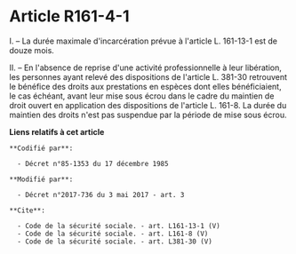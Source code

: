 # Article R161-4-1

I. – La durée maximale d'incarcération prévue à l'article L. 161-13-1 est de douze mois.

II. – En l'absence de reprise d'une activité professionnelle à leur libération, les personnes ayant relevé des dispositions
de l'article L. 381-30 retrouvent le bénéfice des droits aux prestations en espèces dont elles bénéficiaient, le cas échéant,
avant leur mise sous écrou dans le cadre du maintien de droit ouvert en application des dispositions de l'article L. 161-8.
La durée du maintien des droits n'est pas suspendue par la période de mise sous écrou.

**Liens relatifs à cet article**

	**Codifié par**:

	  - Décret n°85-1353 du 17 décembre 1985

	**Modifié par**:

	  - Décret n°2017-736 du 3 mai 2017 - art. 3

	**Cite**:

	  - Code de la sécurité sociale. - art. L161-13-1 (V)
	  - Code de la sécurité sociale. - art. L161-8 (V)
	  - Code de la sécurité sociale. - art. L381-30 (V)

